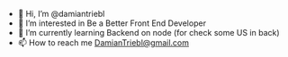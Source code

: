 - 👋 Hi, I’m @damiantriebl
- 👀 I’m interested in Be a Better Front End Developer
- 🌱 I’m currently learning Backend on node (for check some US in back)
- 📫 How to reach me DamianTriebl@gmail.com

<!---
damiantriebl/damiantriebl is a ✨ special ✨ repository because its `README.md` (this file) appears on your GitHub profile.
You can click the Preview link to take a look at your changes.
--->
